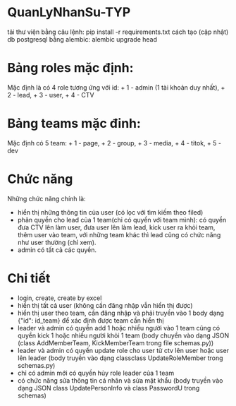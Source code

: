# QuanLyNhanSu-TYP
tải thư viện bằng câu lệnh: pip install -r requirements.txt
cách tạo (cập nhật) db postgresql bằng alembic: alembic upgrade head

# Bảng roles mặc định:

Mặc định là có 4 role tương ứng với id:
                        + 1 - admin (1 tài khoản duy nhất),
					    + 2 - lead,
					    + 3 - user,
					    + 4 - CTV

# Bảng teams mặc đinh:
Mặc định có 5 team:
            + 1 - page,
            + 2 - group,
            + 3 - media,
            + 4 - titok,
            + 5 - dev

# Chức năng

Những chức năng chính là: 
+ hiển thị những thông tin của user (có lọc với tìm kiếm theo filed) 
+ phân quyền cho lead của 1 team(chỉ có quyền với team mình): có quyền đưa CTV lên làm user, đưa user lên làm lead, kick user ra khỏi team, thêm user vào team, với những team khác thì lead cũng có chức năng như user thường (chỉ xem).
+ admin có tất cả các quyền.


# Chi tiết

+ login, create, create by excel
+ hiển thị tất cả user (không cần đăng nhập vẫn hiển thị được)
+ hiển thị user theo team, cần đăng nhập và phải truyền vào 1 body dạng {"id": id_team} để xác định được team cần hiển thị
+ leader và admin có quyền add 1 hoặc nhiều người vào 1 team cũng có quyền kick 1 hoặc nhiều người khỏi 1 team (body chuyền vào dạng JSON (class AddMemberTeam, KickMemberTeam trong file schemas.py))
+ leader và admin có quyền update role cho user từ ctv lên user hoặc user lên leader (body truyền vào dạng classclass UpdateRoleMember trong schemas.py)
+ chỉ có admin mới có quyền hủy role leader của 1 team
+ có chức năng sửa thông tin cá nhân và sửa mật khẩu (body truyền vào dạng JSON class UpdatePersonInfo và class PasswordU trong schemas)